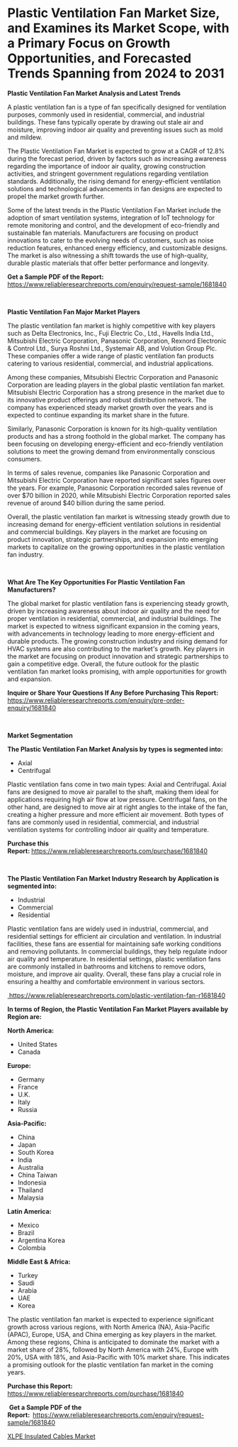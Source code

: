 <p><h1>Plastic Ventilation Fan Market Size, and Examines its Market Scope, with a Primary Focus on Growth Opportunities, and Forecasted Trends Spanning from 2024 to 2031</h1></p><p><strong>Plastic Ventilation Fan Market Analysis and Latest Trends</strong></p>
<p><p>A plastic ventilation fan is a type of fan specifically designed for ventilation purposes, commonly used in residential, commercial, and industrial buildings. These fans typically operate by drawing out stale air and moisture, improving indoor air quality and preventing issues such as mold and mildew.</p><p>The Plastic Ventilation Fan Market is expected to grow at a CAGR of 12.8% during the forecast period, driven by factors such as increasing awareness regarding the importance of indoor air quality, growing construction activities, and stringent government regulations regarding ventilation standards. Additionally, the rising demand for energy-efficient ventilation solutions and technological advancements in fan designs are expected to propel the market growth further.</p><p>Some of the latest trends in the Plastic Ventilation Fan Market include the adoption of smart ventilation systems, integration of IoT technology for remote monitoring and control, and the development of eco-friendly and sustainable fan materials. Manufacturers are focusing on product innovations to cater to the evolving needs of customers, such as noise reduction features, enhanced energy efficiency, and customizable designs. The market is also witnessing a shift towards the use of high-quality, durable plastic materials that offer better performance and longevity.</p></p>
<p><strong>Get a Sample PDF of the Report:&nbsp;</strong> <a href="https://www.reliableresearchreports.com/enquiry/request-sample/1681840">https://www.reliableresearchreports.com/enquiry/request-sample/1681840</a></p>
<p>&nbsp;</p>
<p><strong>Plastic Ventilation Fan Major Market Players</strong></p>
<p><p>The plastic ventilation fan market is highly competitive with key players such as Delta Electronics, Inc., Fuji Electric Co., Ltd., Havells India Ltd., Mitsubishi Electric Corporation, Panasonic Corporation, Rexnord Electronic & Control Ltd., Surya Roshni Ltd., Systemair AB, and Volution Group Plc. These companies offer a wide range of plastic ventilation fan products catering to various residential, commercial, and industrial applications.</p><p>Among these companies, Mitsubishi Electric Corporation and Panasonic Corporation are leading players in the global plastic ventilation fan market. Mitsubishi Electric Corporation has a strong presence in the market due to its innovative product offerings and robust distribution network. The company has experienced steady market growth over the years and is expected to continue expanding its market share in the future.</p><p>Similarly, Panasonic Corporation is known for its high-quality ventilation products and has a strong foothold in the global market. The company has been focusing on developing energy-efficient and eco-friendly ventilation solutions to meet the growing demand from environmentally conscious consumers.</p><p>In terms of sales revenue, companies like Panasonic Corporation and Mitsubishi Electric Corporation have reported significant sales figures over the years. For example, Panasonic Corporation recorded sales revenue of over $70 billion in 2020, while Mitsubishi Electric Corporation reported sales revenue of around $40 billion during the same period.</p><p>Overall, the plastic ventilation fan market is witnessing steady growth due to increasing demand for energy-efficient ventilation solutions in residential and commercial buildings. Key players in the market are focusing on product innovation, strategic partnerships, and expansion into emerging markets to capitalize on the growing opportunities in the plastic ventilation fan industry.</p></p>
<p>&nbsp;</p>
<p><strong>What Are The Key Opportunities For Plastic Ventilation Fan Manufacturers?</strong></p>
<p><p>The global market for plastic ventilation fans is experiencing steady growth, driven by increasing awareness about indoor air quality and the need for proper ventilation in residential, commercial, and industrial buildings. The market is expected to witness significant expansion in the coming years, with advancements in technology leading to more energy-efficient and durable products. The growing construction industry and rising demand for HVAC systems are also contributing to the market's growth. Key players in the market are focusing on product innovation and strategic partnerships to gain a competitive edge. Overall, the future outlook for the plastic ventilation fan market looks promising, with ample opportunities for growth and expansion.</p></p>
<p><strong>Inquire or Share Your Questions If Any Before Purchasing This Report:</strong> <a href="https://www.reliableresearchreports.com/enquiry/pre-order-enquiry/1681840">https://www.reliableresearchreports.com/enquiry/pre-order-enquiry/1681840</a></p>
<p>&nbsp;</p>
<p><strong>Market Segmentation</strong></p>
<p><strong>The Plastic Ventilation Fan Market Analysis by types is segmented into:</strong></p>
<p><ul><li>Axial</li><li>Centrifugal</li></ul></p>
<p><p>Plastic ventilation fans come in two main types: Axial and Centrifugal. Axial fans are designed to move air parallel to the shaft, making them ideal for applications requiring high air flow at low pressure. Centrifugal fans, on the other hand, are designed to move air at right angles to the intake of the fan, creating a higher pressure and more efficient air movement. Both types of fans are commonly used in residential, commercial, and industrial ventilation systems for controlling indoor air quality and temperature.</p></p>
<p><strong>Purchase this Report:&nbsp;</strong><a href="https://www.reliableresearchreports.com/purchase/1681840">https://www.reliableresearchreports.com/purchase/1681840</a></p>
<p>&nbsp;</p>
<p><strong>The Plastic Ventilation Fan Market Industry Research by Application is segmented into:</strong></p>
<p><ul><li>Industrial</li><li>Commercial</li><li>Residential</li></ul></p>
<p><p>Plastic ventilation fans are widely used in industrial, commercial, and residential settings for efficient air circulation and ventilation. In industrial facilities, these fans are essential for maintaining safe working conditions and removing pollutants. In commercial buildings, they help regulate indoor air quality and temperature. In residential settings, plastic ventilation fans are commonly installed in bathrooms and kitchens to remove odors, moisture, and improve air quality. Overall, these fans play a crucial role in ensuring a healthy and comfortable environment in various sectors.</p></p>
<p><a href="https://www.reliableresearchreports.com/plastic-ventilation-fan-r1681840">&nbsp;https://www.reliableresearchreports.com/plastic-ventilation-fan-r1681840</a></p>
<p><strong>In terms of Region, the Plastic Ventilation Fan Market Players available by Region are:</strong></p>
<p>
    <p> <strong> North America: </strong>
        <ul>
            <li>United States</li>
            <li>Canada</li>
        </ul>
        </p> 
    <p> <strong> Europe: </strong>
        <ul>
            <li>Germany</li>
            <li>France</li>
            <li>U.K.</li>
            <li>Italy</li>
            <li>Russia</li>
        </ul>
        </p> 
    <p> <strong> Asia-Pacific: </strong>
        <ul>
            <li>China</li>
            <li>Japan</li>
            <li>South Korea</li>
            <li>India</li>
            <li>Australia</li>
            <li>China Taiwan</li>
            <li>Indonesia</li>
            <li>Thailand</li>
            <li>Malaysia</li>
        </ul>
        </p> 
    <p> <strong> Latin America: </strong>
        <ul>
            <li>Mexico</li>
            <li>Brazil</li>
            <li>Argentina Korea</li>
            <li>Colombia</li>
        </ul>
        </p> 
    <p> <strong> Middle East & Africa: </strong>
        <ul>
            <li>Turkey</li>
            <li>Saudi</li>
            <li>Arabia</li>
            <li>UAE</li>
            <li>Korea</li>
        </ul>
    </p>
    </p>
<p><p>The plastic ventilation fan market is expected to experience significant growth across various regions, with North America (NA), Asia-Pacific (APAC), Europe, USA, and China emerging as key players in the market. Among these regions, China is anticipated to dominate the market with a market share of 28%, followed by North America with 24%, Europe with 20%, USA with 18%, and Asia-Pacific with 10% market share. This indicates a promising outlook for the plastic ventilation fan market in the coming years.</p></p>
<p><strong>Purchase this Report: </strong><a href="https://www.reliableresearchreports.com/purchase/1681840">https://www.reliableresearchreports.com/purchase/1681840</a></p>
<p>&nbsp;<strong>Get a Sample PDF of the Report:&nbsp;&nbsp;</strong><a href="https://www.reliableresearchreports.com/enquiry/request-sample/1681840">https://www.reliableresearchreports.com/enquiry/request-sample/1681840</a></p>
<p><strong></strong></p>
<p><p><a href="https://github.com/HenrietteMills1/Market-Research-Report-List-2/blob/main/xlpe-insulated-cables-market.md">XLPE Insulated Cables Market</a></p></p>
